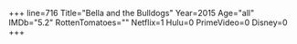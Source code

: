 +++
line=716
Title="Bella and the Bulldogs"
Year=2015
Age="all"
IMDb="5.2"
RottenTomatoes=""
Netflix=1
Hulu=0
PrimeVideo=0
Disney=0
+++

